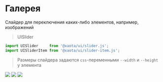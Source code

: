 # Галерея
Слайдер для переключения каких-либо элементов, например, изображений

> UISlider

```javascript
import UISlider     from '@xaota/ui/slider.js';
import UISliderItem from '@xaota/ui/slider-item.js';
```

> Размеры слайдера задаются `сss`-переменными `--width` и `--height` у элемента

<ui-html>
  <ui-slider style="--height: 600px">
    <ui-slider-item>
      <img src="content/images/slide-1.jpeg" />
    </ui-slider-item>
    <ui-slider-item>
      <img src="content/images/slide-2.jpeg" />
    </ui-slider-item>
    <ui-slider-item>
      <img src="content/images/slide-3.jpeg" />
    </ui-slider-item>
  </ui-slider>
</ui-html>
